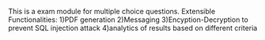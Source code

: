 
This is a exam module for multiple choice questions.
Extensible Functionalities:
  1)PDF generation
  2)Messaging 
  3)Encyption-Decryption to prevent SQL injection attack
  4)analytics of results based on different criteria
